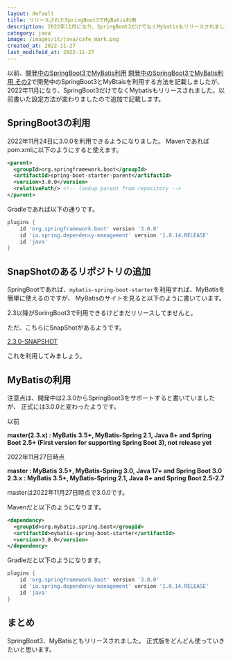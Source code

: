 ```yaml
---
layout: default
title: リリースされたSpringBoot3でMyBatis利用
description: 2022年11月になり、SpringBoot3だけでなくMybatisもリリースされました。以前書いた設定方法が変わりましたので追加で記載します。
category: java
image: /images/it/java/cafe_mark.png
created_at: 2022-11-27
last_modifeid_at: 2022-11-27
---
```


以前、[開発中のSpringBoot3でMyBatis利用](https://mtaketani113.github.io/it/java/springBoot3WithMyBatis.html)
[開発中のSpringBoot3でMyBatis利用 その2](https://mtaketani113.github.io/it/java/springBoot3WithMyBatisPart2.html)で開発中のSpringBoot3とMyBtaisを利用する方法を記載しましたが、
2022年11月になり、SpringBoot3だけでなくMybatisもリリースされました。以前書いた設定方法が変わりましたので追加で記載します。

## SpringBoot3の利用

2022年11月24日に3.0.0を利用できるようになりました。
Mavenであればpom.xmlに以下のようにすると使えます。

```Xml
<parent>
  <groupId>org.springframework.boot</groupId>
  <artifactId>spring-boot-starter-parent</artifactId>
  <version>3.0.0</version>
  <relativePath/> <!-- lookup parent from repository -->
</parent>
```

Gradleであれば以下の通りです。

```Groovy
plugins {
	id 'org.springframework.boot' version '3.0.0'
	id 'io.spring.dependency-management' version '1.0.14.RELEASE'
	id 'java'
}
```

## SnapShotのあるリポジトリの追加

SpringBootであれば、`mybatis-spring-boot-starter`を利用すれば、MyBatisを簡単に使えるのですが、
MyBatisのサイトを見ると以下のように書いています。


2.3以降がSoringBoot3で利用できるけどまだリリースしてませんと。

ただ、こちらにSnapShotがあるようです。

[2.3.0-SNAPSHOT](https://oss.sonatype.org/content/repositories/snapshots/org/mybatis/spring/boot/mybatis-spring-boot/2.3.0-SNAPSHOT/)

これを利用してみましょう。

## MyBatisの利用

注意点は、開発中は2.3.0からSpringBoot3をサポートすると書いていましたが、
正式には3.0.0と変わったようです。

以前

**master(2.3.x) : MyBatis 3.5+, MyBatis-Spring 2.1, Java 8+ and Spring Boot 2.5+ (First version for supporting Spring Boot 3), not release yet**

2022年11月27日時点

**master : MyBatis 3.5+, MyBatis-Spring 3.0, Java 17+ and Spring Boot 3.0**  
**2.3.x : MyBatis 3.5+, MyBatis-Spring 2.1, Java 8+ and Spring Boot 2.5-2.7**

masterは2022年11月27日時点で3.0.0です。


Mavenだと以下のようになります。

```Xml
<dependency>
  <groupId>org.mybatis.spring.boot</groupId>
  <artifactId>mybatis-spring-boot-starter</artifactId>
  <version>3.0.0</version>
</dependency>
```

Gradleだと以下のようになります。

```Groovy
plugins {
	id 'org.springframework.boot' version '3.0.0'
	id 'io.spring.dependency-management' version '1.0.14.RELEASE'
	id 'java'
}
```

## まとめ

SpringBoot3、MyBatisともリリースされました。
正式版をどんどん使っていきたいと思います。